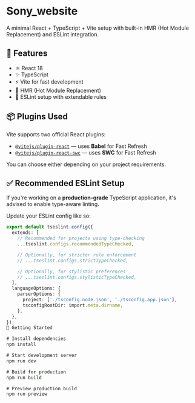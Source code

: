 # Sony_website

A minimal React + TypeScript + Vite setup with built-in HMR (Hot Module Replacement) and ESLint integration.

## 🔧 Features

- ⚛️ React 18
- ✨ TypeScript
- ⚡ Vite for fast development
- 🔁 HMR (Hot Module Replacement)
- 🧹 ESLint setup with extendable rules

## 📦 Plugins Used

Vite supports two official React plugins:

- [`@vitejs/plugin-react`](https://github.com/vitejs/vite-plugin-react) — uses **Babel** for Fast Refresh
- [`@vitejs/plugin-react-swc`](https://github.com/vitejs/vite-plugin-react-swc) — uses **SWC** for Fast Refresh

You can choose either depending on your project requirements.

## ✅ Recommended ESLint Setup

If you're working on a **production-grade** TypeScript application, it's advised to enable type-aware linting.

Update your ESLint config like so:

```ts
export default tseslint.config({
  extends: [
    // Recommended for projects using type-checking
    ...tseslint.configs.recommendedTypeChecked,

    // Optionally, for stricter rule enforcement
    // ...tseslint.configs.strictTypeChecked,

    // Optionally, for stylistic preferences
    // ...tseslint.configs.stylisticTypeChecked,
  ],
  languageOptions: {
    parserOptions: {
      project: ['./tsconfig.node.json', './tsconfig.app.json'],
      tsconfigRootDir: import.meta.dirname,
    },
  },
});
🚀 Getting Started

# Install dependencies
npm install

# Start development server
npm run dev

# Build for production
npm run build

# Preview production build
npm run preview
